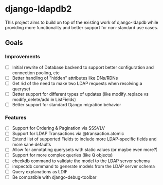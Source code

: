 # django-ldapdb2

This project aims to build on top of the existing work of django-ldapdb while providing more functionality and better
support for non-standard use cases.

## Goals
### Improvements
- [ ] Initial rewrite of Database backend to support better configuration and connection pooling, etc
- [ ] Better handling of "hidden" attributes like DNs/RDNs
- [ ] Get rid of the need to make two LDAP requests when resolving a queryset
- [ ] Better support for different types of updates (like modify_replace vs modify_delete/add in ListFields)
- [ ] Better support for standard Django migration behavior
### Features
- [ ] Support for Ordering & Pagination via SSSVLV
- [ ] Support for LDAP Transactions via @transaction.atomic
- [ ] Extend list of supported Fields to include more LDAP-specific fields and more sane defaults
- [ ] Allow for annotating querysets with static values (or maybe even more?)
- [ ] Support for more complex queries (like Q objects)
- [ ] checkdb command to validate the model to the LDAP server schema
- [ ] inspectdb command to generate models from the LDAP server schema
- [ ] Query explanations as LDIF
- [ ] Be compatible with django-debug-toolbar
